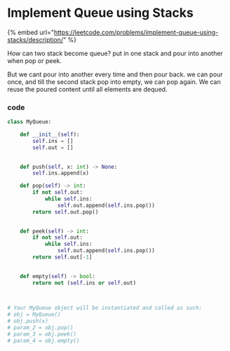 # Implement Queue using Stacks

{% embed url="https://leetcode.com/problems/implement-queue-using-stacks/description/" %}

How can two stack become queue? put in one stack and pour into another when pop or peek.

But we cant pour into another every time and then pour back. we can pour once, and till the second stack pop into empty, we can pop again. We can reuse the poured content until all elements are dequed.

### code

```python
class MyQueue:

    def __init__(self):
        self.ins = []
        self.out = []
        

    def push(self, x: int) -> None:
        self.ins.append(x)

    def pop(self) -> int:
        if not self.out:
            while self.ins:
                self.out.append(self.ins.pop())
        return self.out.pop()
        

    def peek(self) -> int:
        if not self.out:
            while self.ins:
                self.out.append(self.ins.pop())
        return self.out[-1]
        

    def empty(self) -> bool:
        return not (self.ins or self.out)
        


# Your MyQueue object will be instantiated and called as such:
# obj = MyQueue()
# obj.push(x)
# param_2 = obj.pop()
# param_3 = obj.peek()
# param_4 = obj.empty()
```
